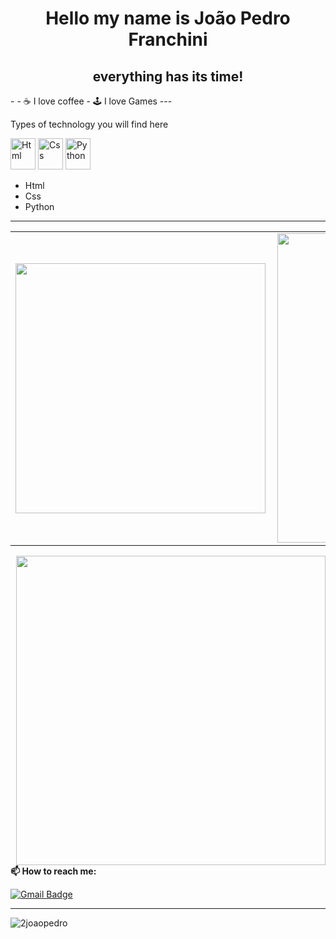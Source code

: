 <!-- BEGIN -->

<h1 align="center">Hello my name is João Pedro Franchini
<h2 align="center">everything has its time!</h2>
- 
- ☕ I love coffee
- 🕹  I love Games
---

Types of technology you will find here
<p align="left">
  
  <img src="https://cdn.jsdelivr.net/gh/devicons/devicon/icons/html5/html5-original.svg" alt="Html" width="40" height="50"/></svg>
  <img src="https://cdn.jsdelivr.net/gh/devicons/devicon/icons/css3/css3-original.svg" alt="Css" width="40" height="50"/>
  <img src="https://cdn.jsdelivr.net/gh/devicons/devicon/icons/python/python-original.svg"  alt="Python" width="40" height="50"/>

  
</p>
  
- Html
- Css
- Python
---

<center>
  <table>
    <tr>
      <td><img width="400px" align="left" src=https://www.flaticon.com/br/icone-gratis/html_1051277?term=html&page=1&position=4&page=1&position=4&related_id=1051277&origin=search /></td>
      <td><img width="495px" align="left" src="https://github-readme-stats.vercel.app/api?username=2joaopedro&theme=dracula&show_icons=true"/></td>
    </tr>   
  </table>
</center>
 <td><img width="495px" align="right" src=https://cdn.discordapp.com/attachments/653002831170895874/901614843407265812/7d99e305758e0b93632128b945c0f4c2.gif

---

**📫 How to reach me:**
  
[![Gmail Badge](https://img.shields.io/badge/-joao.pedro.franchini.4@gmail.com-0f3d8c?style=flat-square&logo=Gmail&logoColor=white&link=mailto:joao.pedro.franchini.4@gmail.com)](mailto:joao.pedro.franchini.4@gmail.com)
 

---
<p align="left"> <img src="https://komarev.com/ghpvc/?username=2joaopedro" alt="2joaopedro" /> </p>

<!-- END-->
